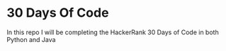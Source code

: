 # 30 Days Of Code
In this repo I will be completing the HackerRank 30 Days of Code in both
Python and Java


